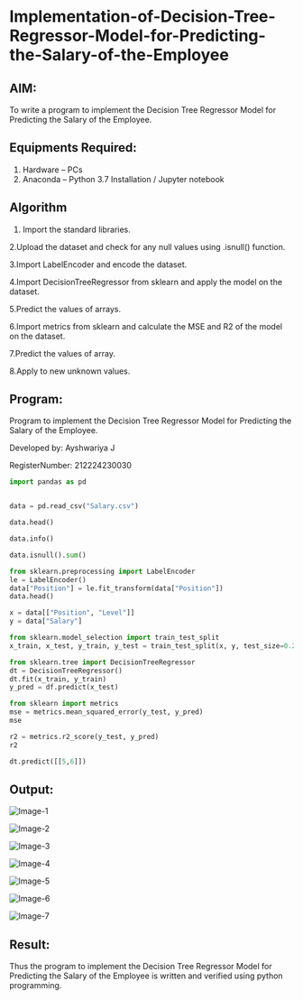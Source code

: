 # Implementation-of-Decision-Tree-Regressor-Model-for-Predicting-the-Salary-of-the-Employee

## AIM:
To write a program to implement the Decision Tree Regressor Model for Predicting the Salary of the Employee.

## Equipments Required:
1. Hardware – PCs
2. Anaconda – Python 3.7 Installation / Jupyter notebook

## Algorithm
1. Import the standard libraries.

2.Upload the dataset and check for any null values using .isnull() function.

3.Import LabelEncoder and encode the dataset.

4.Import DecisionTreeRegressor from sklearn and apply the model on the dataset.

5.Predict the values of arrays.

6.Import metrics from sklearn and calculate the MSE and R2 of the model on the dataset.

7.Predict the values of array.

8.Apply to new unknown values. 

## Program:
Program to implement the Decision Tree Regressor Model for Predicting the Salary of the Employee.

Developed by: Ayshwariya J

RegisterNumber: 212224230030
```python
import pandas as pd


data = pd.read_csv("Salary.csv")

data.head()

data.info()

data.isnull().sum()

from sklearn.preprocessing import LabelEncoder
le = LabelEncoder()
data["Position"] = le.fit_transform(data["Position"])
data.head()

x = data[["Position", "Level"]]
y = data["Salary"]

from sklearn.model_selection import train_test_split
x_train, x_test, y_train, y_test = train_test_split(x, y, test_size=0.2)

from sklearn.tree import DecisionTreeRegressor
dt = DecisionTreeRegressor()
dt.fit(x_train, y_train)
y_pred = df.predict(x_test)

from sklearn import metrics
mse = metrics.mean_squared_error(y_test, y_pred)
mse

r2 = metrics.r2_score(y_test, y_pred)
r2

dt.predict([[5,6]])
```
## Output:
![Image-1](https://github.com/user-attachments/assets/47254328-0779-4d61-8b70-d08e98e434b3)

![Image-2](https://github.com/user-attachments/assets/60ec3aa1-093c-4c33-a7f3-878fe8a844eb)

![Image-3](https://github.com/user-attachments/assets/3231fb93-4a0c-4ace-8a4c-b58d90530ed3)

![Image-4](https://github.com/user-attachments/assets/07907a99-cf3e-41d5-96c8-c69cae62b34d)

![Image-5](https://github.com/user-attachments/assets/37ffcf59-ddfc-4bc6-8a57-107e1f3c6122)

![Image-6](https://github.com/user-attachments/assets/eca3c858-550b-419d-93f0-153153d73b7c)

![Image-7](https://github.com/user-attachments/assets/73f1dec6-4e91-4341-9abf-cb6a128307aa)

## Result:
Thus the program to implement the Decision Tree Regressor Model for Predicting the Salary of the Employee is written and verified using python programming.

